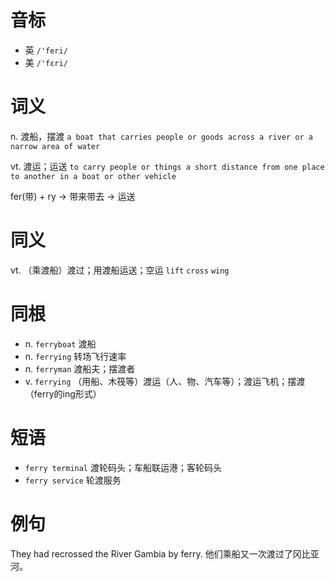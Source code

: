 # 音标

- 英 `/'feri/`
- 美 `/'fɛri/`

# 词义

n. 渡船，摆渡
`a boat that carries people or goods across a river or a narrow area of water`

vt. 渡运；运送
`to carry people or things a short distance from one place to another in a boat or other vehicle`



fer(带) + ry → 带来带去 → 运送

# 同义

vt. （乘渡船）渡过；用渡船运送；空运
`lift` `cross` `wing`

# 同根

- n. `ferryboat` 渡船
- n. `ferrying` 转场飞行速率
- n. `ferryman` 渡船夫；摆渡者
- v. `ferrying` （用船、木筏等）渡运（人、物、汽车等）；渡运飞机；摆渡（ferry的ing形式）

# 短语

- `ferry terminal` 渡轮码头；车船联运港；客轮码头
- `ferry service` 轮渡服务

# 例句

They had recrossed the River Gambia by ferry.
他们乘船又一次渡过了冈比亚河。


